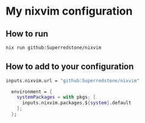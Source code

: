 # My nixvim configuration 

## How to run
```bash
nix run github:Superredstone/nixvim
```

## How to add to your configuration 
```nix
inputs.nixvim.url = "github:Superredstone/nixvim"
```

```nix
  environment = {
    systemPackages = with pkgs; [
      inputs.nixvim.packages.${system}.default
    ];
  };
```

